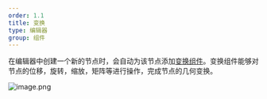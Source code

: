 ```yaml
---
order: 1.1
title: 变换
type: 编辑器
group: 组件
---
```


在编辑器中创建一个新的节点时，会自动为该节点添加[变换组件](${docs}transform-cn)。变换组件能够对节点的位移，旋转，缩放，矩阵等进行操作，完成节点的几何变换。

![image.png](https://gw.alipayobjects.com/mdn/rms_d27172/afts/img/A*o9d3QpnXvfQAAAAAAAAAAAAAARQnAQ)